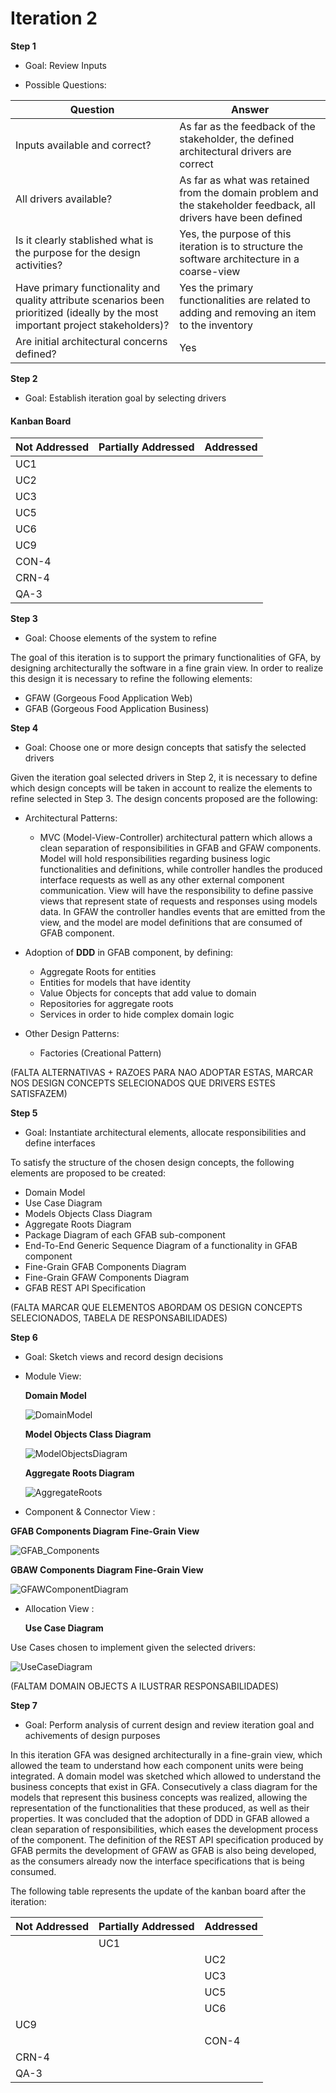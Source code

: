 # Iteration 2

**Step 1**

- Goal: Review Inputs

- Possible Questions:

|Question|Answer|
|--------|------|
|Inputs available and correct?|As far as the feedback of the stakeholder, the defined architectural drivers are correct|
|All drivers available?|As far as what was retained from the domain problem and the stakeholder feedback, all drivers have been defined|
|Is it clearly stablished what is the purpose for the design activities?|Yes, the purpose of this iteration is to structure the software architecture in a coarse-view|
|Have primary functionality and quality attribute scenarios been prioritized (ideally by the most important project stakeholders)?| Yes the primary functionalities are related to adding and removing an item to the inventory |
|Are initial architectural concerns defined?|Yes|

**Step 2**

- Goal: Establish iteration goal by selecting drivers

#### Kanban Board

| Not Addressed | Partially Addressed | Addressed |
|---------------|---------------------|-----------|
| UC1 |||
| UC2 |||
| UC3 |||
| UC5 |||
| UC6 |||
| UC9 |||
| CON-4 |||
| CRN-4 |||
| QA-3 |||

**Step 3**

- Goal: Choose elements of the system to refine

The goal of this iteration is to support the primary functionalities of GFA, by designing architecturally the software in a fine grain view. In order to realize this design it is necessary to refine the following elements:

- GFAW (Gorgeous Food Application Web)
- GFAB (Gorgeous Food Application Business)

**Step 4**

- Goal: Choose one or more design concepts that satisfy the selected drivers

Given the iteration goal selected drivers in Step 2, it is necessary to define which design concepts will be taken in account to realize the elements to refine selected in Step 3. The design concents proposed are the following:

- Architectural Patterns:
    - MVC (Model-View-Controller) architectural pattern which allows a clean separation of responsibilities in GFAB and GFAW components. Model will hold responsibilities regarding business logic functionalities and definitions, while controller handles the produced interface requests as well as any other external component communication. View will have the responsibility to define passive views that represent state of requests and responses using models data. In GFAW the controller handles events that are emitted from the view, and the model are model definitions that are consumed of GFAB component.

- Adoption of **DDD** in GFAB component, by defining:
    - Aggregate Roots for entities
    - Entities for models that have identity
    - Value Objects for concepts that add value to domain
    - Repositories for aggregate roots
    - Services in order to hide complex domain logic
- Other Design Patterns:
    - Factories (Creational Pattern)


(FALTA ALTERNATIVAS + RAZOES PARA NAO ADOPTAR ESTAS, MARCAR NOS DESIGN CONCEPTS SELECIONADOS QUE DRIVERS ESTES SATISFAZEM)


**Step 5**

- Goal: Instantiate architectural elements, allocate responsibilities and define interfaces

To satisfy the structure of the chosen design concepts, the following elements are proposed to be created:

- Domain Model
- Use Case Diagram
- Models Objects Class Diagram
- Aggregate Roots Diagram
- Package Diagram of each GFAB sub-component
- End-To-End Generic Sequence Diagram of a functionality in GFAB component
- Fine-Grain GFAB Components Diagram
- Fine-Grain GFAW Components Diagram
- GFAB REST API Specification

(FALTA MARCAR QUE ELEMENTOS ABORDAM OS DESIGN CONCEPTS SELECIONADOS, TABELA DE RESPONSABILIDADES)

**Step 6**

- Goal: Sketch views and record design decisions

- Module View:

  **Domain Model**

  ![DomainModel](diagrams/DomainModel.png)

  **Model Objects Class Diagram**

  ![ModelObjectsDiagram](diagrams/ModelObjectsDiagram.png)

  **Aggregate Roots Diagram**

  ![AggregateRoots](diagrams/AggregateRoots.png)

- Component & Connector View :

 **GFAB Components Diagram Fine-Grain View**

 ![GFAB_Components](diagrams/GFABComponentsDiagramFineGrainView.png)

 **GBAW Components Diagram Fine-Grain View**
 
 ![GFAWComponentDiagram](diagrams/GFAWComponentsDiagramFineGrainView.png)


- Allocation View :

  **Use Case Diagram**

Use Cases chosen to implement given the selected drivers:

![UseCaseDiagram](diagrams/UsesCaseDiagram.png)

(FALTAM DOMAIN OBJECTS A ILUSTRAR RESPONSABILIDADES)

**Step 7**

- Goal: Perform analysis of current design and review iteration goal and achivements of design purposes

In this iteration GFA was designed architecturally in a fine-grain view, which allowed the team to understand how each component units were being integrated.
A domain model was sketched which allowed to understand the business concepts that exist in GFA. Consecutively a class diagram for the models that represent this business concepts was realized, allowing the representation of the functionalities that these produced, as well as their properties.
It was concluded that the adoption of DDD in GFAB allowed a clean separation of responsibilities, which eases the development process of the component. The definition of the REST API specification produced by GFAB permits the development of GFAW as GFAB is also being developed, as the consumers already now the interface specifications that is being consumed.

The following table represents the update of the kanban board after the iteration:

| Not Addressed | Partially Addressed | Addressed |
|---------------|---------------------|-----------|
||UC1||
|||UC2|
|||UC3|
|||UC5|
|||UC6|
|UC9|||
|||CON-4|
|CRN-4|||
|QA-3|||